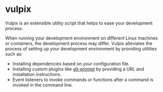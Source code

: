 # vulpix

Vulpix is an extensible utility script that helps to ease your development process.

When running your development environment on different Linux machines or containers, the development process may differ. Vulpix alleviates the process of setting up your development environment by providing utilities such as:
- Installing dependencies based on your configuration file.
- Installing custom plugins like [git-prompt](https://github.com/git/git/blob/master/contrib/completion/git-prompt.sh) by providing a URL and installation instructions.
- Event listeners to invoke commands or functions after a command is invoked in the command line.
